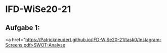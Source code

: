 # IFD-WiSe20-21

## Aufgabe 1:
<a href="https://Patrickneudert.github.io/IFD-WiSe20-21/task0/Instagram-Screens.pdf>SWOT-Analyse</a>
